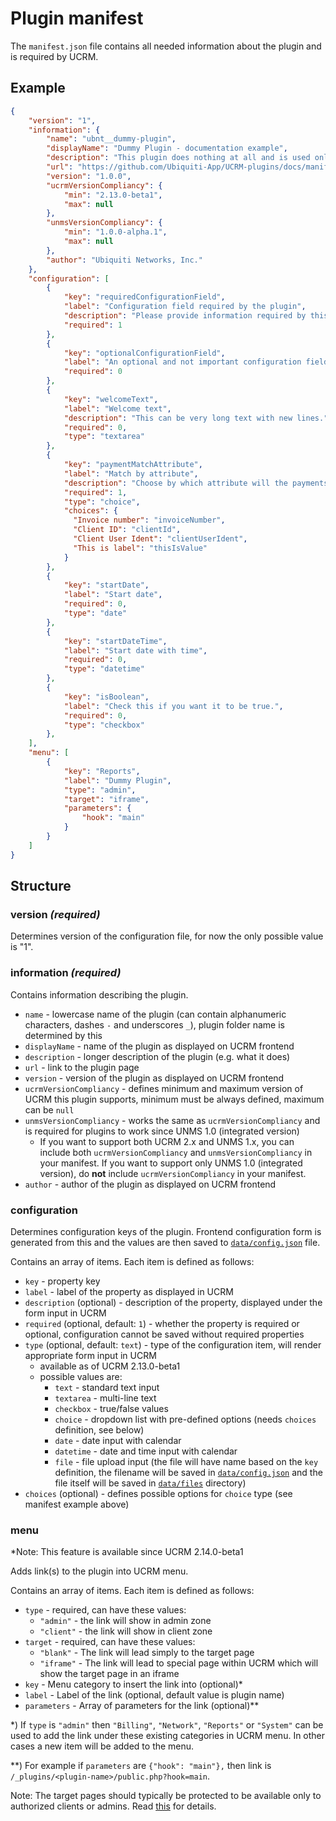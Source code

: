 # Plugin manifest
The `manifest.json` file contains all needed information about the plugin and is required by UCRM.

## Example
```json
{
    "version": "1",
    "information": {
        "name": "ubnt__dummy-plugin",
        "displayName": "Dummy Plugin - documentation example",
        "description": "This plugin does nothing at all and is used only as a documentation example.",
        "url": "https://github.com/Ubiquiti-App/UCRM-plugins/docs/manifest.md",
        "version": "1.0.0",
        "ucrmVersionCompliancy": {
            "min": "2.13.0-beta1",
            "max": null
        },
        "unmsVersionCompliancy": {
            "min": "1.0.0-alpha.1",
            "max": null
        },
        "author": "Ubiquiti Networks, Inc."
    },
    "configuration": [
        {
            "key": "requiredConfigurationField",
            "label": "Configuration field required by the plugin",
            "description": "Please provide information required by this field.",
            "required": 1
        },
        {
            "key": "optionalConfigurationField",
            "label": "An optional and not important configuration field",
            "required": 0
        },
        {
            "key": "welcomeText",
            "label": "Welcome text",
            "description": "This can be very long text with new lines.",
            "required": 0,
            "type": "textarea"
        },
        {
            "key": "paymentMatchAttribute",
            "label": "Match by attribute",
            "description": "Choose by which attribute will the payments be matched.",
            "required": 1,
            "type": "choice",
            "choices": {
              "Invoice number": "invoiceNumber",
              "Client ID": "clientId",
              "Client User Ident": "clientUserIdent",
              "This is label": "thisIsValue"
            }
        },
        {
            "key": "startDate",
            "label": "Start date",
            "required": 0,
            "type": "date"
        },
        {
            "key": "startDateTime",
            "label": "Start date with time",
            "required": 0,
            "type": "datetime"
        },
        {
            "key": "isBoolean",
            "label": "Check this if you want it to be true.",
            "required": 0,
            "type": "checkbox"
        },
    ],
    "menu": [
        {
            "key": "Reports",
            "label": "Dummy Plugin",
            "type": "admin",
            "target": "iframe",
            "parameters": {
                "hook": "main"
            }
        }
    ]
}
```

## Structure

### version _(required)_
Determines version of the configuration file, for now the only possible value is "1".

### information _(required)_
Contains information describing the plugin.
- `name` - lowercase name of the plugin (can contain alphanumeric characters, dashes `-` and underscores `_`), plugin folder name is determined by this
- `displayName` - name of the plugin as displayed on UCRM frontend
- `description` - longer description of the plugin (e.g. what it does)
- `url` - link to the plugin page
- `version` - version of the plugin as displayed on UCRM frontend
- `ucrmVersionCompliancy` - defines minimum and maximum version of UCRM this plugin supports, minimum must be always defined, maximum can be `null`
- `unmsVersionCompliancy` - works the same as `ucrmVersionCompliancy` and is required for plugins to work since UNMS 1.0 (integrated version)
    - If you want to support both UCRM 2.x and UNMS 1.x, you can include both `ucrmVersionCompliancy` and `unmsVersionCompliancy` in your manifest. If you want to support only UNMS 1.0 (integrated version), do **not** include `ucrmVersionCompliancy` in your manifest.
- `author` - author of the plugin as displayed on UCRM frontend

### configuration
Determines configuration keys of the plugin. Frontend configuration form is generated from this and the values are then saved to [`data/config.json`](file-structure.md#dataconfigjson) file.

Contains an array of items. Each item is defined as follows:
- `key` - property key
- `label` - label of the property as displayed in UCRM
- `description` (optional) - description of the property, displayed under the form input in UCRM
- `required` (optional, default: `1`) - whether the property is required or optional, configuration cannot be saved without required properties
- `type` (optional, default: `text`) - type of the configuration item, will render appropriate form input in UCRM
    - available as of UCRM 2.13.0-beta1
    - possible values are:
        - `text` - standard text input
        - `textarea` - multi-line text
        - `checkbox` - true/false values
        - `choice` - dropdown list with pre-defined options (needs `choices` definition, see below)
        - `date` - date input with calendar
        - `datetime` - date and time input with calendar
        - `file` - file upload input (the file will have name based on the `key` definition, the filename will be saved in [`data/config.json`](file-structure.md#dataconfigjson) and the file itself will be saved in [`data/files`](file-structure.md#datafiles-directory) directory)
- `choices` (optional) - defines possible options for `choice` type (see manifest example above)

### menu
*Note: This feature is available since UCRM 2.14.0-beta1

Adds link(s) to the plugin into UCRM menu.

Contains an array of items. Each item is defined as follows:
- `type` - required, can have these values:
  - `"admin"` - the link will show in admin zone
  - `"client"` - the link will show in client zone
- `target` - required, can have these values:
  - `"blank"` - The link will lead simply to the target page
  - `"iframe"` - The link will lead to special page within UCRM which will show the target page in an iframe
- `key` - Menu category to insert the link into (optional)\*
- `label` - Label of the link (optional, default value is plugin name)
- `parameters` - Array of parameters for the link (optional)\*\*

\*) If `type` is `"admin"` then `"Billing"`, `"Network"`, `"Reports"` or `"System"` can be used to add the link under these existing categories in UCRM menu. In other cases a new item will be added to the menu.

\*\*) For example if `parameters` are `{"hook": "main"},` then link is `/_plugins/<plugin-name>/public.php?hook=main`.

Note: The target pages should typically be protected to be available only to authorized clients or admins. Read [this](security.md)  for details.
